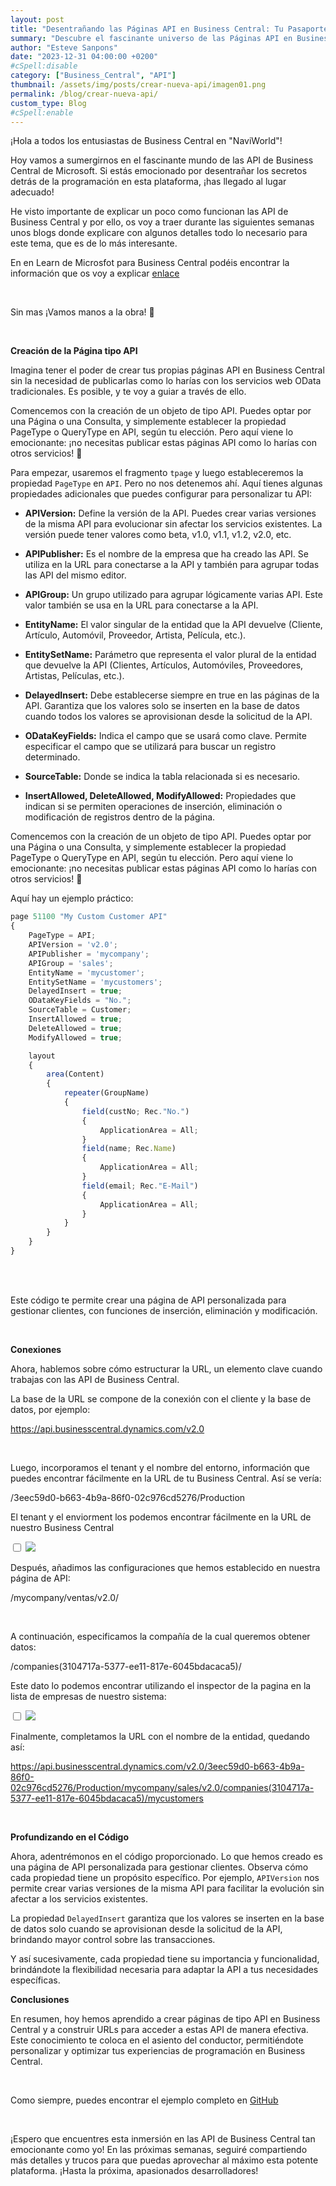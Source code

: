 ```yaml
---
layout: post
title: "Desentrañando las Páginas API en Business Central: Tu Pasaporte a la Programación Personalizada"
summary: "Descubre el fascinante universo de las Páginas API en Business Central de Microsoft. Desde la creación de tu propia página hasta la personalización de cada detalle, este artículo te guiará a través de las claves esenciales para aprovechar al máximo las capacidades de programación en Business Central."
author: "Esteve Sanpons"
date: "2023-12-31 04:00:00 +0200"
#cSpell:disable
category: ["Business_Central", "API"]
thumbnail: /assets/img/posts/crear-nueva-api/imagen01.png
permalink: /blog/crear-nueva-api/
custom_type: Blog
#cSpell:enable
---
```


¡Hola a todos los entusiastas de Business Central en "NaviWorld"!

Hoy vamos a sumergirnos en el fascinante mundo de las API de Business Central de Microsoft. Si estás emocionado por desentrañar los secretos detrás de la programación en esta plataforma, ¡has llegado al lugar adecuado!

He visto importante de explicar un poco como funcionan las API de Business Central y por ello, os voy a traer durante las siguientes semanas unos blogs donde explicare con algunos detalles todo lo necesario para este tema, que es de lo más interesante.

En en Learn de Microsfot para Business Central podéis encontrar la información que os voy a explicar [enlace](https://learn.microsoft.com/es-es/training/modules/work-with-api/)

<br>

Sin mas ¡Vamos manos a la obra! 🚀

<br>

**Creación de la Página tipo API**

Imagina tener el poder de crear tus propias páginas API en Business Central sin la necesidad de publicarlas como lo harías con los servicios web OData tradicionales. Es posible, y te voy a guiar a través de ello.

Comencemos con la creación de un objeto de tipo API. Puedes optar por una Página o una Consulta, y simplemente establecer la propiedad PageType o QueryType en API, según tu elección. Pero aquí viene lo emocionante: ¡no necesitas publicar estas páginas API como lo harías con otros servicios! 🎉

Para empezar, usaremos el fragmento `tpage` y luego estableceremos la propiedad `PageType` en `API`. Pero no nos detenemos ahí. Aquí tienes algunas propiedades adicionales que puedes configurar para personalizar tu API:

-   **APIVersion:** Define la versión de la API. Puedes crear varias versiones de la misma API para evolucionar sin afectar los servicios existentes. La versión puede tener valores como beta, v1.0, v1.1, v1.2, v2.0, etc.

-   **APIPublisher:** Es el nombre de la empresa que ha creado las API. Se utiliza en la URL para conectarse a la API y también para agrupar todas las API del mismo editor.

-   **APIGroup:** Un grupo utilizado para agrupar lógicamente varias API. Este valor también se usa en la URL para conectarse a la API.

-   **EntityName:** El valor singular de la entidad que la API devuelve (Cliente, Artículo, Automóvil, Proveedor, Artista, Película, etc.).

-   **EntitySetName:** Parámetro que representa el valor plural de la entidad que devuelve la API (Clientes, Artículos, Automóviles, Proveedores, Artistas, Películas, etc.).

-   **DelayedInsert:** Debe establecerse siempre en true en las páginas de la API. Garantiza que los valores solo se inserten en la base de datos cuando todos los valores se aprovisionan desde la solicitud de la API.

-   **ODataKeyFields:** Indica el campo que se usará como clave. Permite especificar el campo que se utilizará para buscar un registro determinado.

-   **SourceTable:** Donde se indica la tabla relacionada si es necesario.

-   **InsertAllowed, DeleteAllowed, ModifyAllowed:** Propiedades que indican si se permiten operaciones de inserción, eliminación o modificación de registros dentro de la página.

Comencemos con la creación de un objeto de tipo API. Puedes optar por una Página o una Consulta, y simplemente establecer la propiedad PageType o QueryType en API, según tu elección. Pero aquí viene lo emocionante: ¡no necesitas publicar estas páginas API como lo harías con otros servicios! 🎉

Aquí hay un ejemplo práctico:

```javascript
page 51100 "My Custom Customer API"
{
    PageType = API;
    APIVersion = 'v2.0';
    APIPublisher = 'mycompany';
    APIGroup = 'sales';
    EntityName = 'mycustomer';
    EntitySetName = 'mycustomers';
    DelayedInsert = true;
    ODataKeyFields = "No.";
    SourceTable = Customer;
    InsertAllowed = true;
    DeleteAllowed = true;
    ModifyAllowed = true;

    layout
    {
        area(Content)
        {
            repeater(GroupName)
            {
                field(custNo; Rec."No.")
                {
                    ApplicationArea = All;
                }
                field(name; Rec.Name)
                {
                    ApplicationArea = All;
                }
                field(email; Rec."E-Mail")
                {
                    ApplicationArea = All;
                }
            }
        }
    }
}

```

<br><br>

Este código te permite crear una página de API personalizada para gestionar clientes, con funciones de inserción, eliminación y modificación.

<br>

**Conexiones**

Ahora, hablemos sobre cómo estructurar la URL, un elemento clave cuando trabajas con las API de Business Central.

La base de la URL se compone de la conexión con el cliente y la base de datos, por ejemplo:

https://api.businesscentral.dynamics.com/v2.0

<br>

Luego, incorporamos el tenant y el nombre del entorno, información que puedes encontrar fácilmente en la URL de tu Business Central. Así se vería:

/3eec59d0-b663-4b9a-86f0-02c976cd5276/Production

El tenant y el enviorment los podemos encontrar fácilmente en la URL de nuestro Business Central

<input type="checkbox" id="image-checkbox-02" class="image-checkbox">
<label for="image-checkbox-02"  class="image-label">
    <img class="img-container" src="/assets/img/posts/crear-nueva-api/imagen02.png">
</label>

<br>

Después, añadimos las configuraciones que hemos establecido en nuestra página de API:

/mycompany/ventas/v2.0/

<br>

A continuación, especificamos la compañía de la cual queremos obtener datos:

/companies(3104717a-5377-ee11-817e-6045bdacaca5)/

Este dato lo podemos encontrar utilizando el inspector de la pagina en la lista de empresas de nuestro sistema:

<input type="checkbox" id="image-checkbox-03" class="image-checkbox">
<label for="image-checkbox-03"  class="image-label">
    <img class="img-container" src="/assets/img/posts/crear-nueva-api/imagen03.png">
</label>

<br>

Finalmente, completamos la URL con el nombre de la entidad, quedando así:

https://api.businesscentral.dynamics.com/v2.0/3eec59d0-b663-4b9a-86f0-02c976cd5276/Production/mycompany/sales/v2.0/companies(3104717a-5377-ee11-817e-6045bdacaca5)/mycustomers

<br>

**Profundizando en el Código**

Ahora, adentrémonos en el código proporcionado. Lo que hemos creado es una página de API personalizada para gestionar clientes. Observa cómo cada propiedad tiene un propósito específico. Por ejemplo, `APIVersion` nos permite crear varias versiones de la misma API para facilitar la evolución sin afectar a los servicios existentes.

La propiedad `DelayedInsert` garantiza que los valores se inserten en la base de datos solo cuando se aprovisionan desde la solicitud de la API, brindando mayor control sobre las transacciones.

Y así sucesivamente, cada propiedad tiene su importancia y funcionalidad, brindándote la flexibilidad necesaria para adaptar la API a tus necesidades específicas.

**Conclusiones**

En resumen, hoy hemos aprendido a crear páginas de tipo API en Business Central y a construir URLs para acceder a estas API de manera efectiva. Este conocimiento te coloca en el asiento del conductor, permitiéndote personalizar y optimizar tus experiencias de programación en Business Central.

<br>

Como siempre, puedes encontrar el ejemplo completo en [GitHub](https://github.com/Esanpons/Connection-From-BC)

<br>

¡Espero que encuentres esta inmersión en las API de Business Central tan emocionante como yo! En las próximas semanas, seguiré compartiendo más detalles y trucos para que puedas aprovechar al máximo esta potente plataforma. ¡Hasta la próxima, apasionados desarrolladores!

